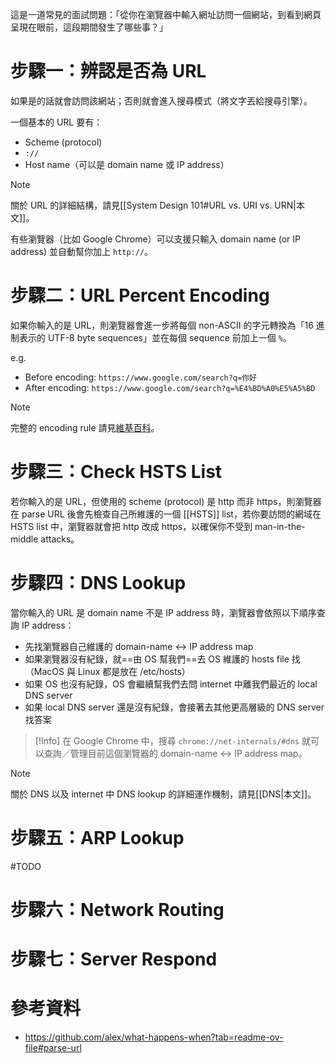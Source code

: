 這是一道常見的面試問題：「從你在瀏覽器中輸入網址訪問一個網站，到看到網頁呈現在眼前，這段期間發生了哪些事？」

# 步驟一：辨認是否為 URL

如果是的話就會訪問該網站；否則就會進入搜尋模式（將文字丟給搜尋引擎）。

一個基本的 URL 要有：

- Scheme (protocol)
- `://`
- Host name（可以是 domain name 或 IP address）

>[!Note]
>關於 URL 的詳細結構，請見[[System Design 101#URL vs. URI vs. URN|本文]]。

有些瀏覽器（比如 Google Chrome）可以支援只輸入 domain name (or IP address) 並自動幫你加上 `http://`。
# 步驟二：URL Percent Encoding

如果你輸入的是 URL，則瀏覽器會進一步將每個 non-ASCII 的字元轉換為「16 進制表示的 UTF-8 byte sequences」並在每個 sequence 前加上一個 `%`。

e.g.

- Before encoding: `https://www.google.com/search?q=你好`
- After encoding: `https://www.google.com/search?q=%E4%BD%A0%E5%A5%BD`

>[!Note]
>完整的 encoding rule 請見[維基百科](https://en.wikipedia.org/wiki/Percent-encoding)。

# 步驟三：Check HSTS List

若你輸入的是 URL，但使用的 scheme (protocol) 是 http 而非 https，則瀏覽器在 parse URL 後會先檢查自己所維護的一個 [[HSTS]] list，若你要訪問的網域在 HSTS list 中，瀏覽器就會把 http 改成 https，以確保你不受到 man-in-the-middle attacks。

# 步驟四：DNS Lookup

當你輸入的 URL 是 domain name 不是 IP address 時，瀏覽器會依照以下順序查詢 IP address：

- 先找瀏覽器自己維護的 domain-name ↔ IP address map
- 如果瀏覽器沒有紀錄，就==由 OS 幫我們==去 OS 維護的 hosts file 找（MacOS 與 Linux 都是放在 /etc/hosts）
- 如果 OS 也沒有紀錄，OS 會繼續幫我們去問 internet 中離我們最近的 local DNS server
- 如果 local DNS server 還是沒有紀錄，會接著去其他更高層級的 DNS server 找答案

>[!Info]
>在 Google Chrome 中，搜尋 `chrome://net-internals/#dns` 就可以查詢／管理目前這個瀏覽器的 domain-name ↔ IP address map。

>[!Note]
>關於 DNS 以及 internet 中 DNS lookup 的詳細運作機制，請見[[DNS|本文]]。

# 步驟五：ARP Lookup

#TODO 

# 步驟六：Network Routing

# 步驟七：Server Respond

# 參考資料

- <https://github.com/alex/what-happens-when?tab=readme-ov-file#parse-url>
